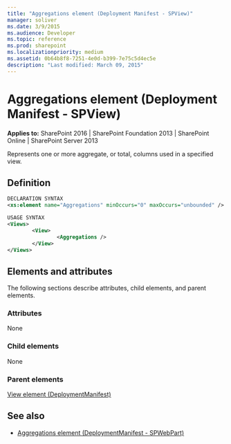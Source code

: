 ```yaml
---
title: "Aggregations element (Deployment Manifest - SPView)"
manager: soliver
ms.date: 3/9/2015
ms.audience: Developer
ms.topic: reference
ms.prod: sharepoint
ms.localizationpriority: medium
ms.assetid: 0b64b8f8-7251-4e0d-b399-7e75c5d4ec5e
description: "Last modified: March 09, 2015"
---
```


# Aggregations element (Deployment Manifest - SPView)
  
**Applies to:** SharePoint 2016 | SharePoint Foundation 2013 | SharePoint Online | SharePoint Server 2013
  
Represents one or more aggregate, or total, columns used in a specified view.

## Definition

```XML
DECLARATION SYNTAX
<xs:element name="Aggregations" minOccurs="0" maxOccurs="unbounded" />

USAGE SYNTAX
<Views>
        <View>
                <Aggregations />
        </View>
</Views>
```

## Elements and attributes

The following sections describe attributes, child elements, and parent elements.

### Attributes

None
   
### Child elements

None
   
### Parent elements

[View element (DeploymentManifest)](view-element-deploymentmanifest.md)
   
## See also

- [Aggregations element (DeploymentManifest - SPWebPart)](aggregations-element-deploymentmanifestspwebpart.md)

